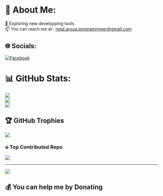 # 💫 About Me:
🌱 Exploring new developping tools <br>📫 You can reach me at : read.aroua.programmmer@gmail.com


## 🌐 Socials:
[![Facebook](https://img.shields.io/badge/Facebook-%231877F2.svg?logo=Facebook&logoColor=white)](https://www.facebook.com/raed.aroua.33/) 
# 📊 GitHub Stats:
![](https://github-readme-stats.vercel.app/api?username=arouaraed&theme=dark&hide_border=false&include_all_commits=false&count_private=false)<br/>
![](https://github-readme-streak-stats.herokuapp.com/?user=arouaraed&theme=dark&hide_border=false)<br/>
![](https://github-readme-stats.vercel.app/api/top-langs/?username=arouaraed&theme=dark&hide_border=false&include_all_commits=false&count_private=false&layout=compact)

## 🏆 GitHub Trophies
![](https://github-profile-trophy.vercel.app/?username=arouaraed&theme=gruvbox&no-frame=false&no-bg=true&margin-w=4)

### 🔝 Top Contributed Repo
![](https://github-contributor-stats.vercel.app/api?username=arouaraed&limit=5&theme=dark&combine_all_yearly_contributions=true)


---
[![](https://visitcount.itsvg.in/api?id=bilsimaging&icon=1&color=4)](https://visitcount.itsvg.in)

  ## 💰 You can help me by Donating 

